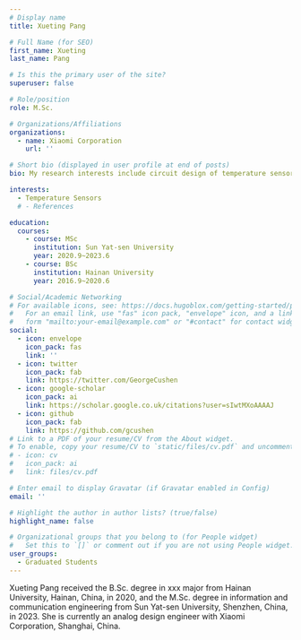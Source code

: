 ```yaml
---
# Display name
title: Xueting Pang

# Full Name (for SEO)
first_name: Xueting
last_name: Pang

# Is this the primary user of the site?
superuser: false

# Role/position
role: M.Sc.

# Organizations/Affiliations
organizations:
  - name: Xiaomi Corporation
    url: ''

# Short bio (displayed in user profile at end of posts)
bio: My research interests include circuit design of temperature sensors.

interests:
  - Temperature Sensors
  # - References

education:
  courses:
    - course: MSc
      institution: Sun Yat-sen University
      year: 2020.9~2023.6
    - course: BSc
      institution: Hainan University
      year: 2016.9~2020.6

# Social/Academic Networking
# For available icons, see: https://docs.hugoblox.com/getting-started/page-builder/#icons
#   For an email link, use "fas" icon pack, "envelope" icon, and a link in the
#   form "mailto:your-email@example.com" or "#contact" for contact widget.
social:
  - icon: envelope
    icon_pack: fas
    link: ''
  - icon: twitter
    icon_pack: fab
    link: https://twitter.com/GeorgeCushen
  - icon: google-scholar
    icon_pack: ai
    link: https://scholar.google.co.uk/citations?user=sIwtMXoAAAAJ
  - icon: github
    icon_pack: fab
    link: https://github.com/gcushen
# Link to a PDF of your resume/CV from the About widget.
# To enable, copy your resume/CV to `static/files/cv.pdf` and uncomment the lines below.
# - icon: cv
#   icon_pack: ai
#   link: files/cv.pdf

# Enter email to display Gravatar (if Gravatar enabled in Config)
email: ''

# Highlight the author in author lists? (true/false)
highlight_name: false

# Organizational groups that you belong to (for People widget)
#   Set this to `[]` or comment out if you are not using People widget.
user_groups:
  - Graduated Students
---
```


Xueting Pang received the B.Sc. degree in xxx major from Hainan University, Hainan, China, in 2020, and the M.Sc. degree in information and communication engineering from Sun Yat-sen University, Shenzhen, China, in 2023. She is currently an analog design engineer with Xiaomi Corporation, Shanghai, China.
